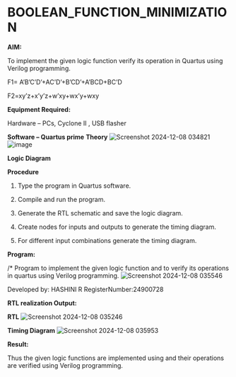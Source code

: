 # BOOLEAN_FUNCTION_MINIMIZATION

**AIM:**

To implement the given logic function verify its operation in Quartus using Verilog programming.

F1= A’B’C’D’+AC’D’+B’CD’+A’BCD+BC’D 

F2=xy’z+x’y’z+w’xy+wx’y+wxy

**Equipment Required:**

Hardware – PCs, Cyclone II , USB flasher

**Software – Quartus prime**
**Theory**
![Screenshot 2024-12-08 034821](https://github.com/user-attachments/assets/99f3c21e-986d-4600-b788-cdb44cce5659)
![image](https://github.com/user-attachments/assets/4693e8d6-75ed-491f-b20d-278709d44754)



**Logic Diagram**


**Procedure**

1.	Type the program in Quartus software.

2.	Compile and run the program.

3.	Generate the RTL schematic and save the logic diagram.

4.	Create nodes for inputs and outputs to generate the timing diagram.

5.	For different input combinations generate the timing diagram.


**Program:**

/* Program to implement the given logic function and to verify its operations in quartus using Verilog programming. 
![Screenshot 2024-12-08 035546](https://github.com/user-attachments/assets/74b5b2a2-650f-4419-8bf3-be80e788ba2f)


Developed by: HASHINI R
RegisterNumber:24900728


**RTL realization Output:**

**RTL**
![Screenshot 2024-12-08 035246](https://github.com/user-attachments/assets/c8e6c2ba-af2d-4ac0-b2e9-238effaec8ec)



**Timing Diagram**
![Screenshot 2024-12-08 035953](https://github.com/user-attachments/assets/4f4f7f2b-0fdd-466f-8ce4-a67c87ae5716)


**Result:**

Thus the given logic functions are implemented using and their operations are verified using Verilog programming.

